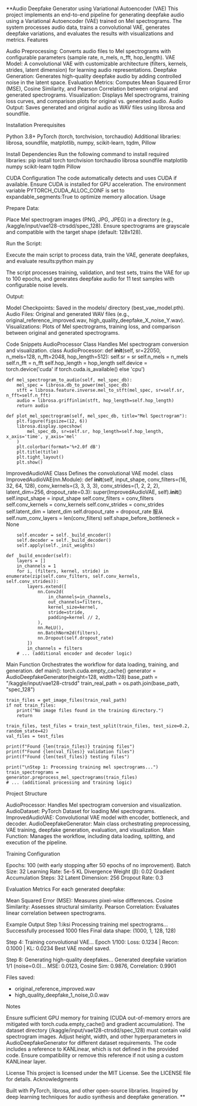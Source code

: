 **Audio Deepfake Generator using Variational Autoencoder (VAE)
This project implements an end-to-end pipeline for generating deepfake audio using a Variational Autoencoder (VAE) trained on Mel spectrograms. The system processes audio data, trains a convolutional VAE, generates deepfake variations, and evaluates the results with visualizations and metrics.
Features

Audio Preprocessing: Converts audio files to Mel spectrograms with configurable parameters (sample rate, n_mels, n_fft, hop_length).
VAE Model: A convolutional VAE with customizable architecture (filters, kernels, strides, latent dimension) for learning audio representations.
Deepfake Generation: Generates high-quality deepfake audio by adding controlled noise in the latent space.
Evaluation Metrics: Computes Mean Squared Error (MSE), Cosine Similarity, and Pearson Correlation between original and generated spectrograms.
Visualization: Displays Mel spectrograms, training loss curves, and comparison plots for original vs. generated audio.
Audio Output: Saves generated and original audio as WAV files using librosa and soundfile.

Installation
Prerequisites

Python 3.8+
PyTorch (torch, torchvision, torchaudio)
Additional libraries: librosa, soundfile, matplotlib, numpy, scikit-learn, tqdm, Pillow

Install Dependencies
Run the following command to install required libraries:
pip install torch torchvision torchaudio librosa soundfile matplotlib numpy scikit-learn tqdm Pillow

CUDA Configuration
The code automatically detects and uses CUDA if available. Ensure CUDA is installed for GPU acceleration. The environment variable PYTORCH_CUDA_ALLOC_CONF is set to expandable_segments:True to optimize memory allocation.
Usage

Prepare Data:

Place Mel spectrogram images (PNG, JPG, JPEG) in a directory (e.g., /kaggle/input/vae128-ctrsdd/spec_128).
Ensure spectrograms are grayscale and compatible with the target shape (default: 128x128).


Run the Script:

Execute the main script to process data, train the VAE, generate deepfakes, and evaluate results:python main.py


The script processes training, validation, and test sets, trains the VAE for up to 100 epochs, and generates deepfake audio for 11 test samples with configurable noise levels.


Output:

Model Checkpoints: Saved in the models/ directory (best_vae_model.pth).
Audio Files: Original and generated WAV files (e.g., original_reference_improved.wav, high_quality_deepfake_X_noise_Y.wav).
Visualizations: Plots of Mel spectrograms, training loss, and comparison between original and generated spectrograms.



Code Snippets
AudioProcessor Class
Handles Mel spectrogram conversion and visualization.
class AudioProcessor:
    def __init__(self, sr=22050, n_mels=128, n_fft=2048, hop_length=512):
        self.sr = sr
        self.n_mels = n_mels
        self.n_fft = n_fft
        self.hop_length = hop_length
        self.device = torch.device('cuda' if torch.cuda.is_available() else 'cpu')

    def mel_spectrogram_to_audio(self, mel_spec_db):
        mel_spec = librosa.db_to_power(mel_spec_db)
        stft = librosa.feature.inverse.mel_to_stft(mel_spec, sr=self.sr, n_fft=self.n_fft)
        audio = librosa.griffinlim(stft, hop_length=self.hop_length)
        return audio

    def plot_mel_spectrogram(self, mel_spec_db, title="Mel Spectrogram"):
        plt.figure(figsize=(12, 6))
        librosa.display.specshow(
            mel_spec_db, sr=self.sr, hop_length=self.hop_length, x_axis='time', y_axis='mel'
        )
        plt.colorbar(format='%+2.0f dB')
        plt.title(title)
        plt.tight_layout()
        plt.show()

ImprovedAudioVAE Class
Defines the convolutional VAE model.
class ImprovedAudioVAE(nn.Module):
    def __init__(self, input_shape, conv_filters=(16, 32, 64, 128), conv_kernels=(3, 3, 3, 3),
                 conv_strides=(1, 2, 2, 2), latent_dim=256, dropout_rate=0.3):
        super(ImprovedAudioVAE, self).__init__()
        self.input_shape = input_shape
        self.conv_filters = conv_filters
        self.conv_kernels = conv_kernels
        self.conv_strides = conv_strides
        self.latent_dim = latent_dim
        self.dropout_rate = dropout_rate
服从
        self.num_conv_layers = len(conv_filters)
        self.shape_before_bottleneck = None

        self.encoder = self._build_encoder()
        self.decoder = self._build_decoder()
        self.apply(self._init_weights)

    def _build_encoder(self):
        layers = []
        in_channels = 1
        for i, (filters, kernel, stride) in enumerate(zip(self.conv_filters, self.conv_kernels, self.conv_strides)):
            layers.extend([
                nn.Conv2d(
                    in_channels=in_channels,
                    out_channels=filters,
                    kernel_size=kernel,
                    stride=stride,
                    padding=kernel // 2,
                ),
                nn.ReLU(),
                nn.BatchNorm2d(filters),
                nn.Dropout(self.dropout_rate)
            ])
            in_channels = filters
        # ... (additional encoder and decoder logic)

Main Function
Orchestrates the workflow for data loading, training, and generation.
def main():
    torch.cuda.empty_cache()
    generator = AudioDeepfakeGenerator(height=128, width=128)
    base_path = "/kaggle/input/vae128-ctrsdd"
    train_real_path = os.path.join(base_path, "spec_128")
    
    train_files = get_image_files(train_real_path)
    if not train_files:
        print("No image files found in the training directory.")
        return

    train_files, test_files = train_test_split(train_files, test_size=0.2, random_state=42)
    val_files = test_files

    print(f"Found {len(train_files)} training files")
    print(f"Found {len(val_files)} validation files")
    print(f"Found {len(test_files)} testing files")

    print("\nStep 1: Processing training mel spectrograms...")
    train_spectrograms = generator.preprocess_mel_spectrograms(train_files)
    # ... (additional processing and training logic)

Project Structure

AudioProcessor: Handles Mel spectrogram conversion and visualization.
AudioDataset: PyTorch Dataset for loading Mel spectrograms.
ImprovedAudioVAE: Convolutional VAE model with encoder, bottleneck, and decoder.
AudioDeepfakeGenerator: Main class orchestrating preprocessing, VAE training, deepfake generation, evaluation, and visualization.
Main Function: Manages the workflow, including data loading, splitting, and execution of the pipeline.

Training Configuration

Epochs: 100 (with early stopping after 50 epochs of no improvement).
Batch Size: 32
Learning Rate: 5e-5
KL Divergence Weight (β): 0.02
Gradient Accumulation Steps: 32
Latent Dimension: 256
Dropout Rate: 0.3

Evaluation Metrics
For each generated deepfake:

Mean Squared Error (MSE): Measures pixel-wise differences.
Cosine Similarity: Assesses structural similarity.
Pearson Correlation: Evaluates linear correlation between spectrograms.

Example Output
Step 1:iksi Processing training mel spectrograms...
Successfully processed 1000 files
Final data shape: (1000, 1, 128, 128)

Step 4: Training convolutional VAE...
Epoch 1/100: Loss: 0.1234 | Recon: 0.1000 | KL: 0.0234
Best VAE model saved.

Step 8: Generating high-quality deepfakes...
Generated deepfake variation 1/1 (noise=0.0)...
  MSE: 0.0123, Cosine Sim: 0.9876, Correlation: 0.9901

Files saved:
- original_reference_improved.wav
- high_quality_deepfake_1_noise_0.0.wav

Notes

Ensure sufficient GPU memory for training (CUDA out-of-memory errors are mitigated with torch.cuda.empty_cache() and gradient accumulation).
The dataset directory (/kaggle/input/vae128-ctrsdd/spec_128) must contain valid spectrogram images.
Adjust height, width, and other hyperparameters in AudioDeepfakeGenerator for different dataset requirements.
The code includes a reference to KANLinear, which is not defined in the provided code. Ensure compatibility or remove this reference if not using a custom KANLinear layer.

License
This project is licensed under the MIT License. See the LICENSE file for details.
Acknowledgments

Built with PyTorch, librosa, and other open-source libraries.
Inspired by deep learning techniques for audio synthesis and deepfake generation.
**

